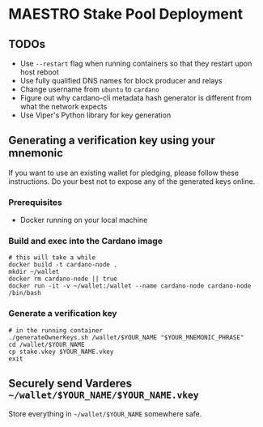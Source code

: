 # MAESTRO Stake Pool Deployment

## TODOs
* Use `--restart` flag when running containers so that they restart upon host reboot
* Use fully qualified DNS names for block producer and relays
* Change username from `ubuntu` to `cardano`
* Figure out why cardano-cli metadata hash generator is different from what the network expects
* Use Viper's Python library for key generation

## Generating a verification key using your mnemonic
If you want to use an existing wallet for pledging, please follow these instructions. Do your best not to expose any of the generated keys online. 

### Prerequisites
* Docker running on your local machine

### Build and exec into the Cardano image

```
# this will take a while
docker build -t cardano-node .
mkdir ~/wallet
docker rm cardano-node || true
docker run -it -v ~/wallet:/wallet --name cardano-node cardano-node /bin/bash
```

### Generate a verification key

```
# in the running container
./generateOwnerKeys.sh /wallet/$YOUR_NAME "$YOUR_MNEMONIC_PHRASE"
cd /wallet/$YOUR_NAME
cp stake.vkey $YOUR_NAME.vkey
exit
```

## Securely send Varderes `~/wallet/$YOUR_NAME/$YOUR_NAME.vkey`

Store everything in `~/wallet/$YOUR_NAME` somewhere safe.

